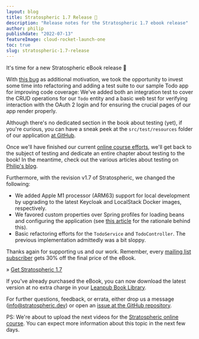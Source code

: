 ```yaml
---
layout: blog
title: Stratospheric 1.7 Release 🥳
description: "Release notes for the Stratospheric 1.7 ebook release"
author: philip
publishdate: "2022-07-13"
featureImage: cloud-rocket-launch-one
toc: true
slug: stratospheric-1.7-release
---
```


It's time for a new Stratospheric eBook release 🥳

With [this bug](https://github.com/stratospheric-dev/stratospheric/issues/117) as additional motivation, we took the opportunity to invest some time into refactoring and adding a test suite to our sample Todo app for improving code coverage: We've added both an integration test to cover the CRUD operations for our `Todo` entity and a basic web test for verifying interaction with the OAuth 2 login and for ensuring the crucial pages of our app render properly.

Although there's no dedicated section in the book about testing (yet), if you're curious, you can have a sneak peek at the `src/test/resources` folder of our application [at GitHub](https://github.com/stratospheric-dev/stratospheric/tree/main/application/src/test).

Once we'll have finished our current [online course efforts](https://stratospheric.dev/online-course/), we'll get back to the subject of testing and dedicate an entire chapter about testing to the book! In the meantime, check out the various articles about testing on [Philip's blog](https://rieckpil.de/all-posts/).

Furthermore, with the revision v1.7 of Stratospheric, we changed the following:

- We added Apple M1 processor (ARM63) support for local development by upgrading to the latest Keycloak and LocalStack Docker images, respectively.
- We favored custom properties over Spring profiles for loading beans and configuring the application (see [this article](https://reflectoring.io/dont-use-spring-profile-annotation/) for the rationale behind this).
- Basic refactoring efforts for the `TodoService` and `TodoController`. The previous implementation admittedly was a bit sloppy.

Thanks again for supporting us and our work. Remember, every [mailing list subscriber](/#mailing-list) gets 30% off the final price of the eBook.

» [Get Stratospheric 1.7](https://leanpub.com/stratospheric)

If you've already purchased the eBook, you can now download the latest version at no extra charge in your [Leanpub Book Library](https://leanpub.com/user_dashboard/library).

For further questions, feedback, or errata, either drop us a message (info@stratospheric.dev) or open an [issue at the GitHub repository](https://github.com/stratospheric-dev/stratospheric/issues).

PS: We're about to upload the next videos for the [Stratospheric online course](https://stratospheric.dev/online-course/). You can expect more information about this topic in the next few days.
